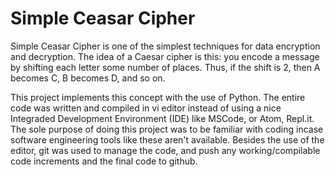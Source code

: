 <h1> Simple Ceasar Cipher </h1>

Simple Ceasar Cipher is one of the simplest techniques for data encryption and decryption. The idea of a Caesar cipher is this: you encode a message by shifting each letter some number of places. Thus, if the shift is 2, then A becomes C, B becomes D, and so on.

This project implements this concept with the use of Python. The entire code was written and compiled in vi editor instead of using a nice Integraded Development Environment (IDE) like MSCode, or Atom, Repl.it. The sole purpose of doing this project was to be familiar with coding incase software engineering tools like these aren't available. Besides the use of the editor, git was used to manage the code, and push any working/compilable code increments and the final code to github.
